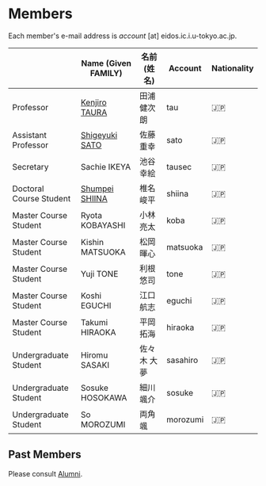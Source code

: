 # Members

Each member's e-mail address is _account_ [at] eidos.ic.i.u-tokyo.ac.jp.

||Name (Given FAMILY)|名前 (姓 名)|Account|Nationality|
|---|---|---|---|---|
|Professor|[Kenjiro TAURA](https://www.eidos.ic.i.u-tokyo.ac.jp/~tau/) |田浦 健次朗|tau|:jp:|
|Assistant Professor|[Shigeyuki SATO](https://www.eidos.ic.i.u-tokyo.ac.jp/~sato/) |佐藤 重幸|sato|:jp:|
|Secretary|Sachie IKEYA|池谷 幸絵|tausec|:jp:|
|Doctoral Course Student|[Shumpei SHIINA](https://sshiina.gitlab.io)|椎名 峻平 |shiina|:jp:|
|Master Course Student|Ryota KOBAYASHI|小林 亮太|koba|:jp:|
|Master Course Student|Kishin MATSUOKA|松岡 暉心|matsuoka|:jp:|
|Master Course Student|Yuji TONE|利根 悠司|tone|:jp:|
|Master Course Student|Koshi EGUCHI|江口 航志|eguchi|:jp:|
|Master Course Student|Takumi HIRAOKA|平岡 拓海|hiraoka|:jp:|
|Undergraduate Student|Hiromu SASAKI|佐々木 大夢|sasahiro|:jp:|
|Undergraduate Student|Sosuke HOSOKAWA|細川 颯介|sosuke|:jp:|
|Undergraduate Student|So MOROZUMI|両角 颯|morozumi|:jp:|

## Past Members

Please consult [Alumni](alumni.md).
